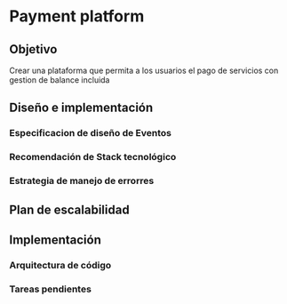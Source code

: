 # Payment platform

## Objetivo
Crear una plataforma que permita a los usuarios el pago de servicios con gestion de balance incluida

## Diseño e implementación





### Especificacion de diseño de Eventos

### Recomendación de Stack tecnológico

### Estrategia de manejo de errorres

## Plan de escalabilidad

## Implementación

### Arquitectura de código

### Tareas pendientes
